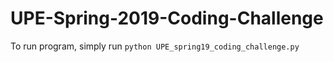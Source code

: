 # UPE-Spring-2019-Coding-Challenge

To run program, simply run `python UPE_spring19_coding_challenge.py`